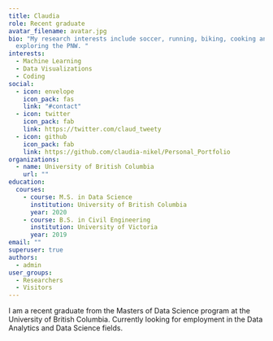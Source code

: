 ```yaml
---
title: Claudia
role: Recent graduate
avatar_filename: avatar.jpg
bio: "My research interests include soccer, running, biking, cooking and
  exploring the PNW. "
interests:
  - Machine Learning
  - Data Visualizations
  - Coding
social:
  - icon: envelope
    icon_pack: fas
    link: "#contact"
  - icon: twitter
    icon_pack: fab
    link: https://twitter.com/claud_tweety
  - icon: github
    icon_pack: fab
    link: https://github.com/claudia-nikel/Personal_Portfolio
organizations:
  - name: University of British Columbia
    url: ""
education:
  courses:
    - course: M.S. in Data Science
      institution: University of British Columbia
      year: 2020
    - course: B.S. in Civil Engineering
      institution: University of Victoria
      year: 2019
email: ""
superuser: true
authors:
  - admin
user_groups:
  - Researchers
  - Visitors
---
```

I am a recent graduate from the Masters of Data Science program at the University of British Columbia. Currently looking for employment in the Data Analytics and Data Science fields.
